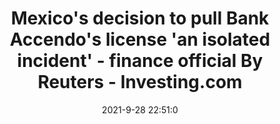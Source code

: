 ---
"title": "Mexico's decision to pull Bank Accendo's license 'an isolated incident' - finance official By Reuters - Investing.com"
"date": "2021-9-28 22:51:0"
"feed_name": "GOOGLENEWSCONSTRUCTION"
"feed_website": "https://news.google.com/search?q=construction%2Bincident&hl=en-US&gl=US&ceid=US:en"
"feed_rss": "https://news.google.com/rss/search?q=construction%2Bincident&hl=en-US&gl=US&ceid=US:en"
"link": "https://www.investing.com/news/economy/mexicos-decision-to-pull-bank-accendos-license-an-isolated-incident--finance-official-2629160"
"source": "{'href': 'https://www.investing.com', 'title': 'Investing.com'}"
"file": "_posts/2021-1-1-50090bed66ced8621802aeaa342b94c8f34f0bcc.md"
"accident": "0"
"drilling": "0"
"dead": "0"
"injured": "0"
"arrested": "0"
"where": "unknown site"
"causes": "unknown"
"place": "unknown place"
---